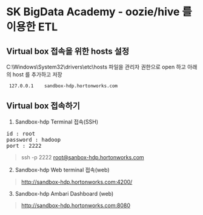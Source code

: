 SK BigData Academy - oozie/hive 를 이용한 ETL 
============================================

Virtual box 접속을 위한 hosts 설정
--------------------------------------------

C:\Windows\System32\drivers\etc\hosts 파일을 관리자 권한으로 open 하고 아래의 host 를 추가하고 저장

<pre><code> 127.0.0.1    sandbox-hdp.hortonworks.com </code></pre>


Virtual box 접속하기
--------------------------------------------

1. Sandbox-hdp Terminal 접속(SSH)

<pre>
id : root
password : hadoop
port : 2222
</pre>

> ssh -p 2222 root@sanbox-hdp.hortonworks.com 

2. Sandbox-hdp Web terminal 접속(web)
> http://sandbox-hdp.hortonworks.com:4200/

3. Sandbox-hdp Ambari Dashboard (web)
> http://sandbox-hdp.hortonworks.com:8080
